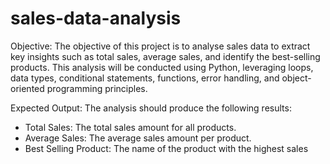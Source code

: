 # sales-data-analysis

Objective: 
The objective of this project is to analyse sales data to extract key insights such as total sales, 
average sales, and identify the best-selling products. This analysis will be conducted using 
Python, leveraging loops, data types, conditional statements, functions, error handling, and 
object-oriented programming principles.

Expected Output:
The analysis should produce the following results:
- Total Sales: The total sales amount for all products.
- Average Sales: The average sales amount per product.
- Best Selling Product: The name of the product with the highest sales
